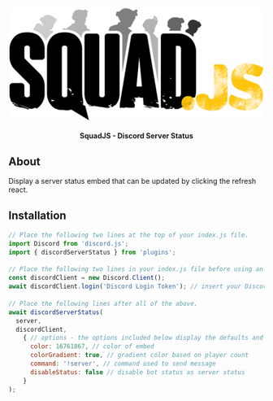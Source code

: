 <div align="center">

<img src="../../assets/squadjs-logo.png" alt="Logo" width="500"/>

#### SquadJS - Discord Server Status
</div>

## About
Display a server status embed that can be updated by clicking the refresh react.

## Installation
```js
// Place the following two lines at the top of your index.js file.
import Discord from 'discord.js';
import { discordServerStatus } from 'plugins';

// Place the following two lines in your index.js file before using an Discord plugins.
const discordClient = new Discord.Client();
await discordClient.login('Discord Login Token'); // insert your Discord bot's login token here.

// Place the following lines after all of the above.
await discordServerStatus(
  server,
  discordClient,
    { // options - the options included below display the defaults and can be removed for simplicity.
      color: 16761867, // color of embed
      colorGradient: true, // gradient color based on player count
      command: '!server', // command used to send message
      disableStatus: false // disable bot status as server status
    }
); 
```
